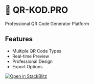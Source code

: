 # 🎯 QR-KOD.PRO

Professional QR Code Generator Platform

## Features
- Multiple QR Code Types
- Real-time Preview
- Professional Design
- Export Options

[![Open in StackBlitz](https://developer.stackblitz.com/img/open_in_stackblitz.svg)](https://stackblitz.com/github/Sukru-Sukruoglu/qr-kod-pro)

